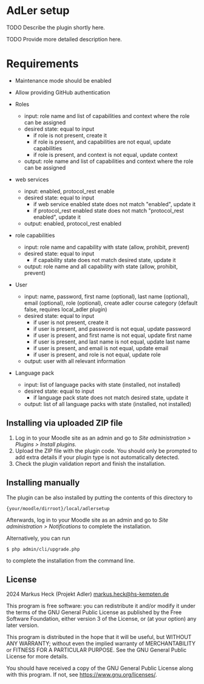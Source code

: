 # AdLer setup #

TODO Describe the plugin shortly here.

TODO Provide more detailed description here.

# Requirements
- Maintenance mode should be enabled
- Allow providing GitHub authentication


- Roles
  - input: role name and list of capabilities and context where the role can be assigned
  - desired state: equal to input
    - if role is not present, create it
    - if role is present, and capabilities are not equal, update capabilities
    - if role is present, and context is not equal, update context
  - output: role name and list of capabilities and context where the role can be assigned
- web services
  - input: enabled, protocol_rest enable
  - desired state: equal to input
    - if web service enabled state does not match "enabled", update it
    - if protocol_rest enabled state does not match "protocol_rest enabled", update it
  - output: enabled, protocol_rest enabled
- role capabilities
  - input: role name and capability with state (allow, prohibit, prevent)
  - desired state: equal to input
    - if capability state does not match desired state, update it
  - output: role name and all capability with state (allow, prohibit, prevent) 
- User
  - input: name, password, first name (optional), last name (optional), email (optional), role (optional), create adler course category (default false, requires local_adler plugin)
  - desired state: equal to input
    - if user is not present, create it
    - if user is present, and password is not equal, update password
    - if user is present, and first name is not equal, update first name
    - if user is present, and last name is not equal, update last name
    - if user is present, and email is not equal, update email
    - if user is present, and role is not equal, update role
  - output: user with all relevant information
- Language pack
  - input: list of language packs with state (installed, not installed)
  - desired state: equal to input
    - if language pack state does not match desired state, update it
  - output: list of all language packs with state (installed, not installed)


## Installing via uploaded ZIP file ##

1. Log in to your Moodle site as an admin and go to _Site administration >
   Plugins > Install plugins_.
2. Upload the ZIP file with the plugin code. You should only be prompted to add
   extra details if your plugin type is not automatically detected.
3. Check the plugin validation report and finish the installation.

## Installing manually ##

The plugin can be also installed by putting the contents of this directory to

    {your/moodle/dirroot}/local/adlersetup

Afterwards, log in to your Moodle site as an admin and go to _Site administration >
Notifications_ to complete the installation.

Alternatively, you can run

    $ php admin/cli/upgrade.php

to complete the installation from the command line.

## License ##

2024 Markus Heck (Projekt Adler) <markus.heck@hs-kempten.de>

This program is free software: you can redistribute it and/or modify it under
the terms of the GNU General Public License as published by the Free Software
Foundation, either version 3 of the License, or (at your option) any later
version.

This program is distributed in the hope that it will be useful, but WITHOUT ANY
WARRANTY; without even the implied warranty of MERCHANTABILITY or FITNESS FOR A
PARTICULAR PURPOSE.  See the GNU General Public License for more details.

You should have received a copy of the GNU General Public License along with
this program.  If not, see <https://www.gnu.org/licenses/>.
